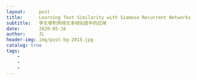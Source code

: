 ```yaml
---
layout:     post
title:      Learning Text Similarity with Siamese Recurrent Networks
subtitle:   孪生卷积网络文本相似度中的应用
date:       2020-05-16
author:     JL
header-img: img/post-bg-2015.jpg
catalog: true
tags:
    - 
    - 
    - 
---
```


